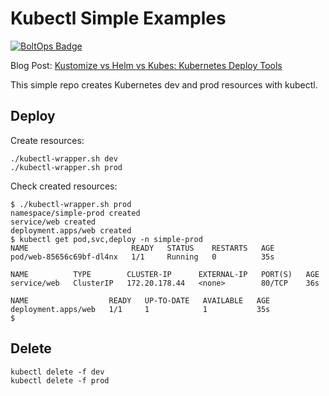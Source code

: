 # Kubectl Simple Examples

[![BoltOps Badge](https://img.boltops.com/boltops/badges/boltops-badge.png)](https://www.boltops.com)

Blog Post: [Kustomize vs Helm vs Kubes: Kubernetes Deploy Tools](https://blog.boltops.com/2020/11/05/kustomize-vs-helm-vs-kubes-kubernetes-deploy-tools)

This simple repo creates Kubernetes dev and prod resources with kubectl.

## Deploy

Create resources:

    ./kubectl-wrapper.sh dev
    ./kubectl-wrapper.sh prod

Check created resources:

    $ ./kubectl-wrapper.sh prod
    namespace/simple-prod created
    service/web created
    deployment.apps/web created
    $ kubectl get pod,svc,deploy -n simple-prod
    NAME                       READY   STATUS    RESTARTS   AGE
    pod/web-85656c69bf-dl4nx   1/1     Running   0          35s

    NAME          TYPE        CLUSTER-IP      EXTERNAL-IP   PORT(S)   AGE
    service/web   ClusterIP   172.20.178.44   <none>        80/TCP    36s

    NAME                  READY   UP-TO-DATE   AVAILABLE   AGE
    deployment.apps/web   1/1     1            1           35s
    $

## Delete

    kubectl delete -f dev
    kubectl delete -f prod
